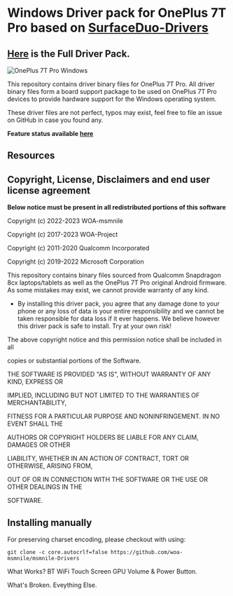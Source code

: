 # Windows Driver pack for OnePlus 7T Pro based on [SurfaceDuo-Drivers](https://github.com/WOA-Project/SurfaceDuo-Drivers/)
## [Here](https://github.com/woa-msmnile/msmnile-Drivers) is the Full Driver Pack.

![OnePlus 7T Pro Windows](https://user-images.githubusercontent.com/13377926/206026203-99d11de4-5669-467d-9085-95916beca1dc.png)

This repository contains driver binary files for OnePlus 7T Pro.
All driver binary files form a board support package to be used on OnePlus 7T Pro devices to provide hardware support for the Windows operating system.

These driver files are not perfect, typos may exist, feel free to file an issue on GitHub in case you found any.

**Feature status available [here](https://renegade-project.tech/en/state#supported-device-features-on-windows)**

## Resources

## Copyright, License, Disclaimers and end user license agreement

**Below notice must be present in all redistributed portions of this software**

Copyright (c) 2022-2023 WOA-msmnile

Copyright (c) 2017-2023 WOA-Project

Copyright (c) 2011-2020 Qualcomm Incorporated

Copyright (c) 2019-2022 Microsoft Corporation

This repository contains binary files sourced from Qualcomm Snapdragon 8cx laptops/tablets as well as the OnePlus 7T Pro original Android firmware. As some mistakes may exist, we cannot provide warranty of any kind. 

- By installing this driver pack, you agree that any damage done to your phone or any loss of data is your entire responsibility and we cannot be taken responsible for data loss if it ever happens. We believe however this driver pack is safe to install. Try at your own risk!


The above copyright notice and this permission notice shall be included in all

copies or substantial portions of the Software.

THE SOFTWARE IS PROVIDED "AS IS", WITHOUT WARRANTY OF ANY KIND, EXPRESS OR

IMPLIED, INCLUDING BUT NOT LIMITED TO THE WARRANTIES OF MERCHANTABILITY,

FITNESS FOR A PARTICULAR PURPOSE AND NONINFRINGEMENT. IN NO EVENT SHALL THE

AUTHORS OR COPYRIGHT HOLDERS BE LIABLE FOR ANY CLAIM, DAMAGES OR OTHER

LIABILITY, WHETHER IN AN ACTION OF CONTRACT, TORT OR OTHERWISE, ARISING FROM,

OUT OF OR IN CONNECTION WITH THE SOFTWARE OR THE USE OR OTHER DEALINGS IN THE

SOFTWARE.

## Installing manually

For preserving charset encoding, please checkout with using:

```
git clone -c core.autocrlf=false https://github.com/woa-msmnile/msmnile-Drivers
```

What Works?
BT
WiFi
Touch Screen
GPU
Volume & Power Button. 

What's Broken.
Eveything Else.
